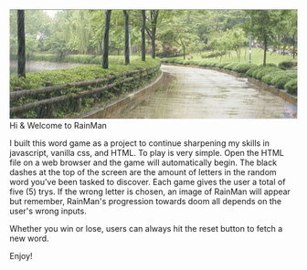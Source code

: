 
<img src="./assets/403017555nature-rain-animated-gif-3.gif" alt="rain">
Hi & Welcome to RainMan

I built this word game as a project to continue sharpening my skills in javascript, vanilla css, and HTML. To play is very simple. Open the HTML file on a web browser and the game will automatically begin. The black dashes at the top of the screen are the amount of letters in the random word you've been tasked to discover. Each game gives the user a total of five (5) trys. If the wrong letter is chosen, an image of RainMan will appear but remember, RainMan's progression towards doom all depends on the user's wrong inputs. 

Whether you win or lose, users can always hit the reset button to fetch a new word.

Enjoy!